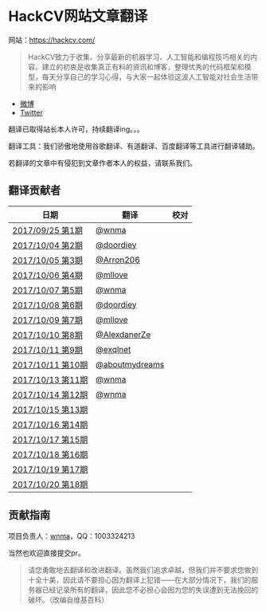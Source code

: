 # HackCV网站文章翻译

网站：https://hackcv.com/

> HackCV致力于收集、分享最新的机器学习、人工智能和编程技巧相关的内容。建立的初衷是收集真正有料的资讯和博客，整理优秀的代码框架和模型，每天分享自己的学习心得，与大家一起体验这波人工智能对社会生活带来的影响

- [微博](https://weibo.com/hackcv)
- [Twitter](https://twitter.com/hackcv)

翻译已取得站长本人许可，持续翻译ing。。。

翻译工具：我们骄傲地使用谷歌翻译、有道翻译、百度翻译等工具进行翻译辅助。

若翻译的文章中有侵犯到文章作者本人的权益，请联系我们。

## 翻译贡献者

| 日期                                                | 翻译                                               | 校对 |
| --------------------------------------------------- | -------------------------------------------------- | ---- |
| [2017/09/25 第1期](https://hackcv.com/daily/p/1/)   | [@wnma](https://github.com/wnma3mz)                |      |
| [2017/10/04 第2期](https://hackcv.com/daily/p/2/)   | [@doordiey](https://github.com/doordiey)           |      |
| [2017/10/05 第3期](https://hackcv.com/daily/p/3/)   | [@Arron206](https://github.com/Arron206)           |      |
| [2017/10/06 第4期](https://hackcv.com/daily/p/4/)   | [@mllove](https://github.com/mllove)               |      |
| [2017/10/07 第5期](https://hackcv.com/daily/p/5/)   | [@wnma](https://github.com/wnma3mz)                |      |
| [2017/10/08 第6期](https://hackcv.com/daily/p/6/)   | [@doordiey](https://github.com/doordiey)           |      |
| [2017/10/09 第7期](https://hackcv.com/daily/p/7/)   | [@mllove](https://github.com/mllove)               |      |
| [2017/10/10 第8期](https://hackcv.com/daily/p/8/)   | [@AlexdanerZe](https://github.com/AlexdanerZe)     |      |
| [2017/10/11 第9期](https://hackcv.com/daily/p/9/)   | [@exqlnet](https://github.com/exqlnet)             |      |
| [2017/10/11 第10期](https://hackcv.com/daily/p/10/) | [@aboutmydreams](https://github.com/aboutmydreams) |      |
| [2017/10/13 第11期](https://hackcv.com/daily/p/11/) | [@wnma](https://github.com/wnma3mz)                |      |
| [2017/10/14 第12期](https://hackcv.com/daily/p/12/) | [@wnma](https://github.com/wnma3mz)                |      |
| [2017/10/15 第13期](https://hackcv.com/daily/p/13/) |                                                    |      |
| [2017/10/16 第14期](https://hackcv.com/daily/p/14/) |                                                    |      |
| [2017/10/17 第15期](https://hackcv.com/daily/p/15/) |                                                    |      |
| [2017/10/18 第16期](https://hackcv.com/daily/p/16/) |                                                    |      |
| [2017/10/19 第17期](https://hackcv.com/daily/p/17/) |                                                    |      |
| [2017/10/20 第18期](https://hackcv.com/daily/p/18/) |                                                    |      |

## 贡献指南

项目负责人：[wnma](https://github.com/wnma3mz)，QQ：1003324213

当然也欢迎直接提交pr。

> 请您勇敢地去翻译和改进翻译。虽然我们追求卓越，但我们并不要求您做到十全十美，因此请不要担心因为翻译上犯错——在大部分情况下，我们的服务器已经记录所有的翻译，因此您不必担心会因为您的失误遭到无法挽回的破坏。（改编自维基百科）

